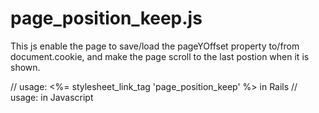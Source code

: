 page_position_keep.js
=====================
This js enable the page to save/load the pageYOffset property to/from document.cookie, and make the page scroll to the last postion when it is shown.

// usage: <%= stylesheet_link_tag 'page_position_keep' %> in Rails
// usage: <script src="/javascripts/page_position_keep.js" type="text/javascript"></script> in Javascript
